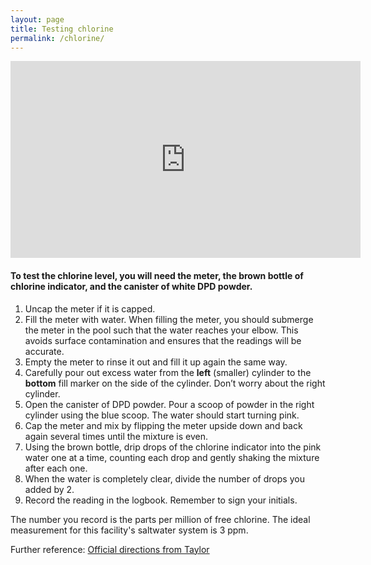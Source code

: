 ```yaml
---
layout: page
title: Testing chlorine
permalink: /chlorine/
---
```


<iframe width="560" height="315" src="https://www.youtube.com/embed/bXge5eLfO3U" frameborder="0" allowfullscreen></iframe>

#### To test the chlorine level, you will need the **meter**, the **brown** bottle of chlorine indicator, and the canister of white **DPD** powder.

1. Uncap the meter if it is capped.
2. Fill the meter with water. When filling the meter, you should
submerge the meter in the pool such that the water reaches your elbow.
This avoids surface contamination and ensures that the readings will be accurate.
3. Empty the meter to rinse it out and fill it up again the same way.
4. Carefully pour out excess water from the **left** (smaller) cylinder to the
**bottom** fill marker on the side of the cylinder. Don’t worry about the right cylinder.
5. Open the canister of DPD powder. Pour a scoop of powder in the right cylinder
using the blue scoop. The water should start turning pink.
6. Cap the meter and mix by flipping the meter upside down and back
again several times until the mixture is even.
7. Using the brown bottle, drip drops of the chlorine indicator into the
pink water one at a time, counting each drop and gently shaking the mixture after each one.
8. When the water is completely clear, divide the number of drops you added by 2.
9. Record the reading in the logbook. Remember to sign your initials.

The number you record is the parts per million of free chlorine. The ideal measurement for 
this facility's saltwater system is 3 ppm.

Further reference: [Official directions from Taylor](https://www.taylortechnologies.com/products_instructions.asp?Type=Number&Number=5217)